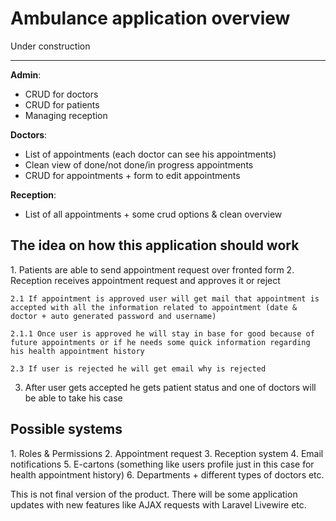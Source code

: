 <h1>Ambulance application overview</h1>

<p>Under construction</p>
<hr>

<strong>Admin</strong>: 
<ul>
    <li>CRUD for doctors</li>
    <li>CRUD for patients</li>
    <li>Managing reception</li>
</ul>

<strong>Doctors</strong>:
<ul>
    <li>List of appointments (each doctor can see his appointments)</li>
    <li>Clean view of done/not done/in progress appointments</li>
    <li>CRUD for appointments + form to edit appointments</li>
</ul>

<strong>Reception</strong>:
<ul>
    <li>List of all appointments + some crud options & clean overview</li>
</ul>


<h2>The idea on how this application should work</h2>
1. Patients are able to send appointment request over fronted form
2. Reception receives appointment request and approves it or reject
    
    2.1 If appointment is approved user will get mail that appointment is accepted with all the information related to appointment (date & doctor + auto generated password and username)
    
    2.1.1 Once user is approved he will stay in base for good because of future appointments or if he needs some quick information regarding his health appointment history
    
    2.3 If user is rejected he will get email why is rejected
 
 3. After user gets accepted he gets patient status and one of doctors will be able to take his case
 
 
 <h2>Possible systems</h2>
 1. Roles & Permissions
 2. Appointment request
 3. Reception system
 4. Email notifications
 5. E-cartons (something like users profile just in this case for health appointment history)
 6. Departments + different types of doctors
 etc.
 
 This is not final version of the product. There will be some application updates with new features like AJAX requests with Laravel Livewire etc.
